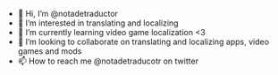 - 👋 Hi, I’m @notadetraductor
- 👀 I’m interested in translating and localizing
- 🌱 I’m currently learning video game localization <3
- 💞️ I’m looking to collaborate on translating and localizing apps, video games and mods 
- 📫 How to reach me @notadetraducotr on twitter 

<!---
notadetraductor/notadetraductor is a ✨ special ✨ repository because its `README.md` (this file) appears on your GitHub profile.
You can click the Preview link to take a look at your changes.
--->
